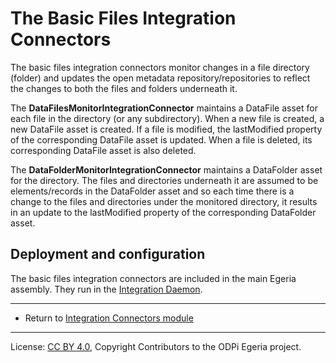 <!-- SPDX-License-Identifier: CC-BY-4.0 -->
<!-- Copyright Contributors to the ODPi Egeria project. -->

# The Basic Files Integration Connectors

The basic files integration connectors monitor changes in a file directory (folder) and updates the open metadata
repository/repositories to reflect the changes to both the files and folders underneath it.

The **DataFilesMonitorIntegrationConnector** maintains a DataFile asset for each file in the directory (or any subdirectory).
When a new file is created, a new DataFile asset is created.  If a file is modified, the lastModified property
of the corresponding DataFile asset is updated.  When a file is deleted, its corresponding DataFile asset is also deleted.

The **DataFolderMonitorIntegrationConnector** maintains a DataFolder asset for the directory.  The files and directories
underneath it are assumed to be elements/records in the DataFolder asset and so each time there is a change to the
files and directories under the monitored directory, it results in an update to the lastModified property
of the corresponding DataFolder asset.


## Deployment and configuration

The basic files integration connectors are included in the main Egeria assembly.
They run in the [Integration Daemon](https://egeria-project.org/concepts/integration-daemon).


----
* Return to [Integration Connectors module](..)

----
License: [CC BY 4.0](https://creativecommons.org/licenses/by/4.0/),
Copyright Contributors to the ODPi Egeria project.